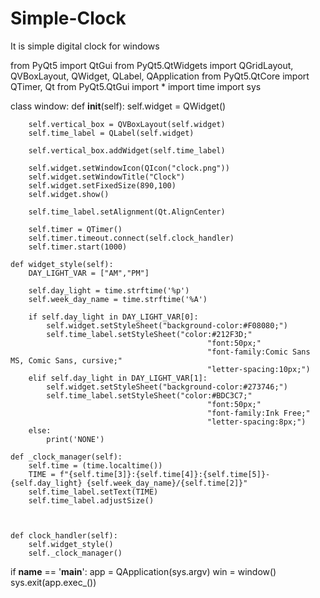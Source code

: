 # Simple-Clock
It is simple digital clock for windows


from PyQt5 import QtGui
from PyQt5.QtWidgets import QGridLayout, QVBoxLayout, QWidget, QLabel, QApplication
from PyQt5.QtCore import QTimer, Qt
from PyQt5.QtGui import *
import time
import sys

class window:
    def __init__(self):
        self.widget = QWidget()
    
        self.vertical_box = QVBoxLayout(self.widget)
        self.time_label = QLabel(self.widget)   

        self.vertical_box.addWidget(self.time_label)
        
        self.widget.setWindowIcon(QIcon("clock.png"))
        self.widget.setWindowTitle("Clock")
        self.widget.setFixedSize(890,100)
        self.widget.show()

        self.time_label.setAlignment(Qt.AlignCenter)
        
        self.timer = QTimer()
        self.timer.timeout.connect(self.clock_handler)
        self.timer.start(1000)

    def widget_style(self):
        DAY_LIGHT_VAR = ["AM","PM"]

        self.day_light = time.strftime('%p')
        self.week_day_name = time.strftime('%A')

        if self.day_light in DAY_LIGHT_VAR[0]:
            self.widget.setStyleSheet("background-color:#F08080;")
            self.time_label.setStyleSheet("color:#212F3D;"
                                                "font:50px;"
                                                "font-family:Comic Sans MS, Comic Sans, cursive;"
                                                "letter-spacing:10px;")
        elif self.day_light in DAY_LIGHT_VAR[1]:
            self.widget.setStyleSheet("background-color:#273746;")
            self.time_label.setStyleSheet("color:#BDC3C7;"
                                                "font:50px;"
                                                "font-family:Ink Free;"
                                                "letter-spacing:8px;")
        else:
            print('NONE')

    def _clock_manager(self):
        self.time = (time.localtime())
        TIME = f"{self.time[3]}:{self.time[4]}:{self.time[5]}-{self.day_light} {self.week_day_name}/{self.time[2]}"
        self.time_label.setText(TIME)
        self.time_label.adjustSize()
          


    def clock_handler(self):
        self.widget_style()
        self._clock_manager()

if __name__ == '__main__':
    app = QApplication(sys.argv)
    win = window()
    sys.exit(app.exec_())
